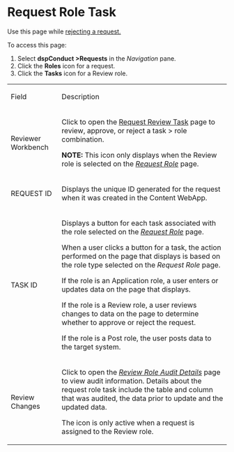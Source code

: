 # Request Role Task

<div class="use">

Use this page while [rejecting a
request.](../Use_Cases/Reject_a_Request.htm)

</div>

To access this page:

1.  Select <span style="font-weight: bold;">dspConduct
    \></span><span style="font-weight: bold;">Requests</span> in the
    <span style="font-style: italic;">Navigation</span> pane.
2.  Click the <span style="font-weight: bold;">Roles</span> icon for a
    request.
3.  Click the <span style="font-weight: bold;">Tasks</span> icon for a
    Review role.

<table>
<tbody>
<tr class="odd">
<td><p>Field</p></td>
<td><p>Description</p></td>
</tr>
<tr class="even">
<td><p>Reviewer Workbench</p></td>
<td><p>Click to open the <a href="Request_Review_Task.htm">Request Review Task</a> page to review, approve, or reject a task &gt; role combination.</p>
<p><strong>NOTE:</strong> This icon only displays when the Review role is selected on the <span style="font-style: italic;"><a href="Request_Role_H.htm">Request Role</a></span> page.</p></td>
</tr>
<tr class="odd">
<td><p>REQUEST ID</p></td>
<td><p>Displays the unique ID generated for the request when it was created in the Content WebApp.</p></td>
</tr>
<tr class="even">
<td><p>TASK ID</p></td>
<td><p>Displays a button for each task associated with the role selected on the <span style="font-style: italic;"><a href="Request_Role_H.htm">Request Role</a></span> page.</p>
<p>When a user clicks a button for a task, the action performed on the page that displays is based on the role type selected on the <span style="font-style: italic;">Request Role</span> page.</p>
<p>If the role is an Application role, a user enters or updates data on the page that displays.</p>
<p>If the role is a Review role, a user reviews changes to data on the page to determine whether to approve or reject the request.</p>
<p>If the role is a Post role, the user posts data to the target system.</p></td>
</tr>
<tr class="odd">
<td><p>Review Changes</p></td>
<td><p>Click to open the <a href="Review_Role_Audit_Details_H.htm"><span style="font-style: italic;">Review Role Audit Details</span></a> page to view audit information. Details about the request role task include the table and column that was audited, the data prior to update and the updated data.</p>
<p>The icon is only active when a request is assigned to the Review role.</p></td>
</tr>
</tbody>
</table>
